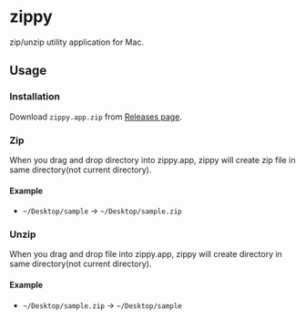 # zippy
zip/unzip utility application for Mac.

## Usage
### Installation
Download `zippy.app.zip` from [Releases page](https://github.com/munierujp/zippy/releases/tag/Releases).

### Zip
When you drag and drop directory into zippy.app, zippy will create zip file in same directory(not current directory).

#### Example
* `~/Desktop/sample` -> `~/Desktop/sample.zip`

### Unzip
When you drag and drop file into zippy.app, zippy will create directory in same directory(not current directory).

#### Example
* `~/Desktop/sample.zip` -> `~/Desktop/sample`
